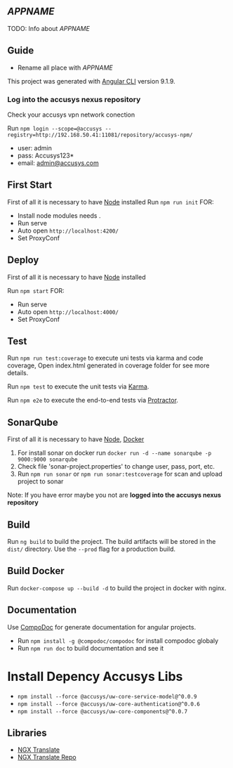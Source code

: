 ## _APPNAME_

TODO: Info about _APPNAME_


## Guide
- Rename all place with _APPNAME_

This project was generated with [Angular CLI](https://github.com/angular/angular-cli) version 9.1.9.


### Log into the accusys nexus repository

Check your accusys vpn network conection

Run `npm login --scope=@accusys --registry=http://192.168.50.41:11081/repository/accusys-npm/`

-  user: admin
-  pass: Accusys123*
-  email: admin@accusys.com

## First Start
First of all it is necessary to have [Node](https://nodejs.org/es/download/) installed
Run `npm run init` FOR:

-  Install node modules needs .
-  Run serve
-  Auto open `http://localhost:4200/`
-  Set ProxyConf

## Deploy

First of all it is necessary to have [Node](https://nodejs.org/es/download/) installed

Run `npm start` FOR:

-  Run serve
-  Auto open `http://localhost:4000/`
-  Set ProxyConf

## Test

Run `npm run test:coverage` to execute uni tests via karma and code coverage, Open index.html generated in coverage folder for see more details.

Run `npm test` to execute the unit tests via [Karma](https://karma-runner.github.io).

Run `npm e2e` to execute the end-to-end tests via [Protractor](http://www.protractortest.org/).

## SonarQube
First of all it is necessary to have [Node](https://nodejs.org/es/download/), [Docker](https://nodejs.org/es/download/)
1. For install sonar on docker run `docker run -d --name sonarqube -p 9000:9000 sonarqube`
2. Check file 'sonar-project.properties' to change user, pass, port, etc.
3. Run `npm run sonar` or `npm run sonar:testcoverage` for scan and upload project to sonar

Note: If you have error maybe you not are **logged into the accusys nexus repository**

## Build

Run `ng build` to build the project. The build artifacts will be stored in the `dist/` directory. Use the `--prod` flag for a production build.

## Build Docker
Run `docker-compose up --build -d` to build the project in docker with nginx.

## Documentation
Use [CompoDoc](https://compodoc.app/) for generate documentation for angular projects.
-  Run `npm install -g @compodoc/compodoc` for install compodoc globaly
-  Run `npm run doc` to build documentation and see it

# Install Depency Accusys Libs
- `npm install --force @accusys/uw-core-service-model@^0.0.9`
- `npm install --force @accusys/uw-core-authentication@^0.0.6`
- `npm install --force @accusys/uw-core-components@^0.0.7`

## Libraries

-  [NGX Translate](http://www.ngx-translate.com/)
-  [NGX Translate Repo](https://github.com/ngx-translate/core)
